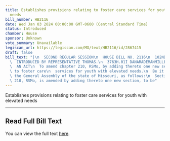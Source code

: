 ```yaml
---
title: Establishes provisions relating to foster care services for youth with elevated
  needs
bill_number: HB2116
date: Wed Jan 03 2024 00:00:00 GMT-0600 (Central Standard Time)
status: Introduced
chamber: House
sponsor: Unknown
vote_summary: Unavailable
legiscan_url: https://legiscan.com/MO/text/HB2116/id/2867415
draft: false
bill_text: "|\n  SECOND REGULAR SESSION\n  HOUSE BILL NO. 2116\n  102ND GENERAL ASSEMBLY\n\
  \  INTRODUCED BY REPRESENTATIVE THOMAS.\n  3763H.01I DANARADEMANMILLER,ChiefClerk\n\
  \  AN ACT\n  To amend chapter 210, RSMo, by adding thereto one new section relating\
  \ to foster care\n  services for youth with elevated needs.\n  Be it enacted by\
  \ the General Assembly of the state of Missouri, as follows:\n  Section A. Chapter\
  \ 210, RSMo, is amended by adding thereto one new section, to be"
---
```

Establishes provisions relating to foster care services for youth with elevated needs

---

## Read Full Bill Text

You can view the full text [here](https://legiscan.com/MO/text/HB2116/id/2867415).
